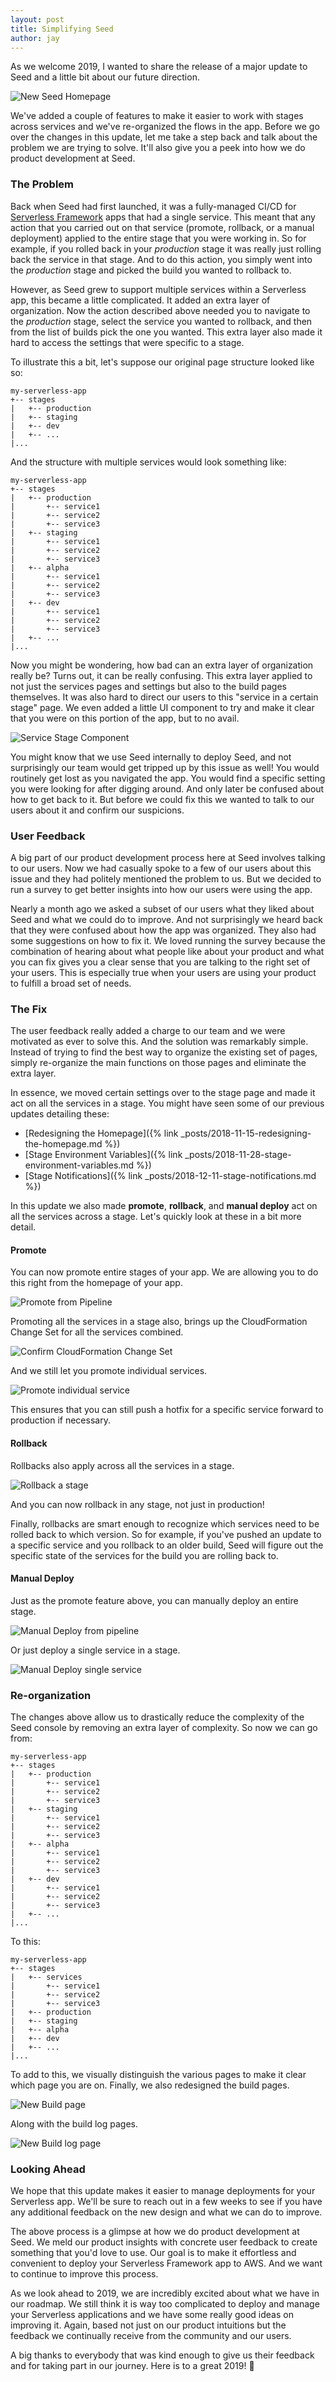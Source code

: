 ```yaml
---
layout: post
title: Simplifying Seed
author: jay
---
```


As we welcome 2019, I wanted to share the release of a major update to Seed and a little bit about our future direction.

![New Seed Homepage](/assets/blog/simplifying-seed/new-seed-homepage.png)

We've added a couple of features to make it easier to work with stages across services and we've re-organized the flows in the app. Before we go over the changes in this update, let me take a step back and talk about the problem we are trying to solve. It'll also give you a peek into how we do product development at Seed.

### The Problem

Back when Seed had first launched, it was a fully-managed CI/CD for [Serverless Framework](https://serverless.com) apps that had a single service. This meant that any action that you carried out on that service (promote, rollback, or a manual deployment) applied to the entire stage that you were working in. So for example, if you rolled back in your _production_ stage it was really just rolling back the service in that stage. And to do this action, you simply went into the _production_ stage and picked the build you wanted to rollback to.

However, as Seed grew to support multiple services within a Serverless app, this became a little complicated. It added an extra layer of organization. Now the action described above needed you to navigate to the _production_ stage, select the service you wanted to rollback, and then from the list of builds pick the one you wanted. This extra layer also made it hard to access the settings that were specific to a stage.

To illustrate this a bit, let's suppose our original page structure looked like so:

```
my-serverless-app
+-- stages
|   +-- production
|   +-- staging
|   +-- dev
|   +-- ...
|...
```

And the structure with multiple services would look something like:

```
my-serverless-app
+-- stages
|   +-- production
|       +-- service1
|       +-- service2
|       +-- service3
|   +-- staging
|       +-- service1
|       +-- service2
|       +-- service3
|   +-- alpha
|       +-- service1
|       +-- service2
|       +-- service3
|   +-- dev
|       +-- service1
|       +-- service2
|       +-- service3
|   +-- ...
|...
```


Now you might be wondering, how bad can an extra layer of organization really be? Turns out, it can be really confusing. This extra layer applied to not just the services pages and settings but also to the build pages themselves. It was also hard to direct our users to this "service in a certain stage" page. We even added a little UI component to try and make it clear that you were on this portion of the app, but to no avail.

![Service Stage Component](/assets/blog/simplifying-seed/service-stage-component.png)

You might know that we use Seed internally to deploy Seed, and not surprisingly our team would get tripped up by this issue as well! You would routinely get lost as you navigated the app. You would find a specific setting you were looking for after digging around. And only later be confused about how to get back to it. But before we could fix this we wanted to talk to our users about it and confirm our suspicions. 

### User Feedback

A big part of our product development process here at Seed involves talking to our users. Now we had casually spoke to a few of our users about this issue and they had politely mentioned the problem to us. But we decided to run a survey to get better insights into how our users were using the app.

Nearly a month ago we asked a subset of our users what they liked about Seed and what we could do to improve. And not surprisingly we heard back that they were confused about how the app was organized. They also had some suggestions on how to fix it. We loved running the survey because the combination of hearing about what people like about your product and what you can fix gives you a clear sense that you are talking to the right set of your users. This is especially true when your users are using your product to fulfill a broad set of needs.

### The Fix

The user feedback really added a charge to our team and we were motivated as ever to solve this. And the solution was remarkably simple. Instead of trying to find the best way to organize the existing set of pages, simply re-organize the main functions on those pages and eliminate the extra layer.

In essence, we moved certain settings over to the stage page and made it act on all the services in a stage. You might have seen some of our previous updates detailing these:

- [Redesigning the Homepage]({% link _posts/2018-11-15-redesigning-the-homepage.md %})
- [Stage Environment Variables]({% link _posts/2018-11-28-stage-environment-variables.md %})
- [Stage Notifications]({% link _posts/2018-12-11-stage-notifications.md %})

In this update we also made **promote**, **rollback**, and **manual deploy** act on all the services across a stage. Let's quickly look at these in a bit more detail.

#### Promote

You can now promote entire stages of your app. We are allowing you to do this right from the homepage of your app.

![Promote from Pipeline](/assets/blog/simplifying-seed/promote-from-pipeline.png)

Promoting all the services in a stage also, brings up the CloudFormation Change Set for all the services combined.

![Confirm CloudFormation Change Set](/assets/blog/simplifying-seed/confirm-cloudformation-change-set.png)

And we still let you promote individual services.

![Promote individual service](/assets/blog/simplifying-seed/promote-individual-service.png)

This ensures that you can still push a hotfix for a specific service forward to production if necessary. 

#### Rollback

Rollbacks also apply across all the services in a stage.

![Rollback a stage](/assets/blog/simplifying-seed/rollback-a-stage.png)

And you can now rollback in any stage, not just in production!

Finally, rollbacks are smart enough to recognize which services need to be rolled back to which version. So for example, if you've pushed an update to a specific service and you rollback to an older build, Seed will figure out the specific state of the services for the build you are rolling back to.

#### Manual Deploy

Just as the promote feature above, you can manually deploy an entire stage.

![Manual Deploy from pipeline](/assets/blog/simplifying-seed/manual-deploy-from-pipeline.png)

Or just deploy a single service in a stage.

![Manual Deploy single service](/assets/blog/simplifying-seed/manual-deploy-single-service.png)

### Re-organization

The changes above allow us to drastically reduce the complexity of the Seed console by removing an extra layer of complexity. So now we can go from:

```
my-serverless-app
+-- stages
|   +-- production
|       +-- service1
|       +-- service2
|       +-- service3
|   +-- staging
|       +-- service1
|       +-- service2
|       +-- service3
|   +-- alpha
|       +-- service1
|       +-- service2
|       +-- service3
|   +-- dev
|       +-- service1
|       +-- service2
|       +-- service3
|   +-- ...
|...
```

To this:


```
my-serverless-app
+-- stages
|   +-- services
|       +-- service1
|       +-- service2
|       +-- service3
|   +-- production
|   +-- staging
|   +-- alpha
|   +-- dev
|   +-- ...
|...
```

To add to this, we visually distinguish the various pages to make it clear which page you are on. Finally, we also redesigned the build pages.

![New Build page](/assets/blog/simplifying-seed/new-build-page.png)

Along with the build log pages.

![New Build log page](/assets/blog/simplifying-seed/new-build-log-page.png)

### Looking Ahead

We hope that this update makes it easier to manage deployments for your Serverless app. We'll be sure to reach out in a few weeks to see if you have any additional feedback on the new design and what we can do to improve.

The above process is a glimpse at how we do product development at Seed. We meld our product insights with concrete user feedback to create something that you'd love to use. Our goal is to make it effortless and convenient to deploy your Serverless Framework app to AWS. And we want to continue to improve this process.

As we look ahead to 2019, we are incredibly excited about what we have in our roadmap. We still think it is way too complicated to deploy and manage your Serverless applications and we have some really good ideas on improving it. Again, based not just on our product intuitions but the feedback we continually receive from the community and our users.

A big thanks to everybody that was kind enough to give us their feedback and for taking part in our journey. Here is to a great 2019! &#x1F942;
